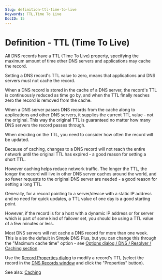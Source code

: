 ```yaml
---
Slug: definition-ttl-time-to-live
Keywords: TTL,Time To Live
DocID: 15
---
```

# Definition - TTL (Time To Live)

All DNS records have a TTL (Time To Live) property, specifying the maximum amount of time other DNS servers and applications may cache the record.

Setting a DNS record's TTL value to zero, means that applications and DNS servers must not cache the record.

When a DNS record is stored in the cache of a DNS server, the record's TTL is continuously reduced as time go by, and when the TTL finally reaches zero the record is removed from the cache.

When a DNS server passes DNS records from the cache along to applications and other DNS servers, it supplies the current TTL value - not the original. This way the original TTL is guaranteed no matter how many DNS servers the record passes through.

When deciding on the TTL, you need to consider how often the record will be updated.

Because of caching, changes to a DNS record will not reach the entire network until the original TTL has expired - a good reason for setting a short TTL.

However caching helps reduce network traffic. The longer the TTL, the longer the record will live in other DNS server caches around the world, and so fewer requests to the original DNS server are needed - a good reason for setting a long TTL.

Generally, for a record pointing to a server/device with a static IP address and no need for quick updates, a TTL value of one day is a good starting point.

However, if the record is for a host with a dynamic IP address or for server which is part of some kind of failover set, you should be using a TTL value of a few minutes or less.

Most DNS servers will not cache a DNS record for more than one week. This is also the default in Simple DNS Plus, but you can change this through the "Maximum cache time" option - see [Options dialog / DNS / Resolver / Caching section](wd_opt_dnscaching.md).

Use the [Record Properties dialog](wd_recprop.md) to modify a record's TTL (select the record in the [DNS Records window](wd_records.md) and click the "Properties" button).

See also: [Caching](df_cache.md)
